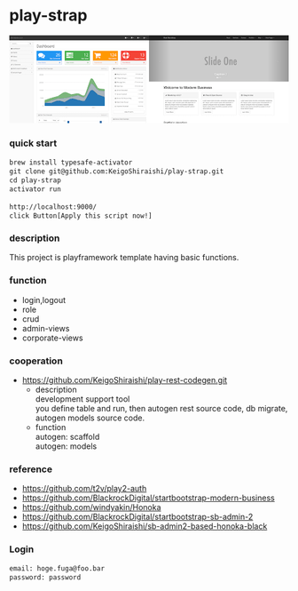 # play-strap

<img src="https://github.com/KeigoShiraishi/images/blob/master/sb-admin2-based-honoka-black.png" alt="sb-admin2-based-honoka-black.png" width="50%"><img src="https://github.com/KeigoShiraishi/images/blob/master/startbootstrap-modern-business.png" alt="startbootstrap-modern-business.png" width="50%">

### quick start
```
brew install typesafe-activator
git clone git@github.com:KeigoShiraishi/play-strap.git
cd play-strap
activator run

http://localhost:9000/
click Button[Apply this script now!] 
```

### description
This project is playframework template having basic functions.

### function
- login,logout
- role
- crud
- admin-views
- corporate-views

### cooperation
- https://github.com/KeigoShiraishi/play-rest-codegen.git
    - description  
    development support tool  
    you define table and run, then autogen rest source code, db migrate, autogen models source code.
    - function  
    autogen: scaffold  
    autogen: models

### reference
- https://github.com/t2v/play2-auth
- https://github.com/BlackrockDigital/startbootstrap-modern-business
- https://github.com/windyakin/Honoka
- https://github.com/BlackrockDigital/startbootstrap-sb-admin-2
- https://github.com/KeigoShiraishi/sb-admin2-based-honoka-black


### Login
    
```
email: hoge.fuga@foo.bar
password: password
```
